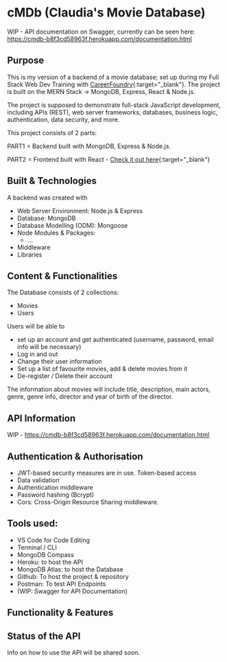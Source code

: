 # cMDb (Claudia's Movie Database)

WIP - API documentation on Swagger, currently can be seen here: 
https://cmdb-b8f3cd58963f.herokuapp.com/documentation.html

## Purpose

This is my version of a backend of a movie database; set up during my Full Stack Web Dev Training with [CareerFoundry](https://careerfoundry.com/en/courses/become-a-web-developer/){:target="_blank"}. 
The project is built on the MERN Stack -> MongoDB, Express, React & Node.js.

The project is supposed to demonstrate full-stack JavaScript development, including APIs (REST), web server
frameworks, databases, business logic, authentication, data security, and more.

This project consists of 2 parts:

PART1 = Backend built with MongoDB, Express & Node.js.

PART2 = Frontend built with React - [Check it out here](https://github.com/koernerclaudia/CMDB-Live){:target="_blank"}

## Built & Technologies

A backend was created with
- Web Server Environment: Node.js & Express
- Database: MongoDB
- Database Modelling (ODM): Mongoose
- Node Modules & Packages:
    - ...
- Middleware
- Libraries

## Content & Functionalities

The Database consists of 2 collections:
- Movies
- Users

Users will be able to
- set up an account and get authenticated (username, password, email info will be necessary)
- Log in and out
- Change their user information
- Set up a list of favourite movies, add & delete movies from it
- De-register / Delete their account

The information about movies will include title, description, main actors, genre, genre info, director and year of birth of the director.

## API Information

WIP - https://cmdb-b8f3cd58963f.herokuapp.com/documentation.html

## Authentication & Authorisation
- JWT-based security measures are in use. Token-based access
- Data validation
- Authentication middleware
- Password hashing (Bcrypt)
- Cors: Cross-Origin Resource Sharing middleware.

## Tools used:

- VS Code for Code Editing
- Terminal / CLI
- MongoDB Compass
- Heroku: to host the API
- MongoDB Atlas: to host the Database
- Github: To host the project & repository
- Postman: To test API Endpoints
- (WIP: Swagger for API Documentation)

## Functionality & Features

## Status of the API

Info on how to use the API will be shared soon.

